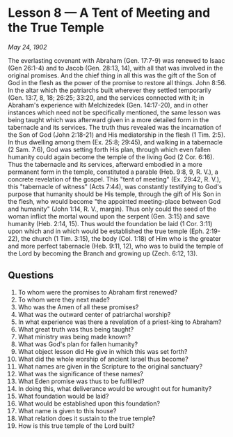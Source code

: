 # Lesson 8 — A Tent of Meeting and the True Temple

*May 24, 1902*

The everlasting covenant with Abraham (Gen. 17:7-9) was renewed to Isaac (Gen 26:1-4) and to Jacob (Gen. 28:13, 14), with all that was involved in the original promises. And the chief thing in all this was the gift of the Son of God in the flesh as the power of the promise to restore all things. John 8:56. In the altar which the patriarchs built wherever they settled temporarily (Gen. 13:7, 8, 18; 26:25; 33:20, and the services connected with it; in Abraham's experience with Melchizedek (Gen. 14:17-20), and in other instances which need not be specifically mentioned, the same lesson was being taught which was afterward given in a more detailed form in the tabernacle and its services. The truth thus revealed was the incarnation of the Son of God (John 2:18-21) and His mediatorship in the flesh (1 Tim. 2:5). In thus dwelling among them (Ex. 25:8; 29:45), and walking in a tabernacle (2 Sam. 7:6), God was setting forth His plan, through which even fallen humanity could again become the temple of the living God (2 Cor. 6:16). Thus the tabernacle and its services, afterward embodied in a more permanent form in the temple, constituted a parable (Heb. 9:8, 9, R. V.), a concrete revelation of the gospel. This "tent of meeting" (Ex. 29:42, R. V.), this "tabernacle of witness" (Acts 7:44), was constantly testifying to God's purpose that humanity should be His temple, through the gift of His Son in the flesh, who would become "the appointed meeting-place between God and humanity" (John 1:14, R. V., margin). Thus only could the seed of the woman inflict the mortal wound upon the serpent (Gen. 3:15) and save humanity (Heb. 2:14, 15). Thus would the foundation be laid (1 Cor. 3:11) upon which and in which would be established the true temple (Eph. 2:19-22), the church (1 Tim. 3:15), the body (Col. 1:18) of Him who is the greater and more perfect tabernacle (Heb. 9:11, 12), who was to build the temple of the Lord by becoming the Branch and growing up (Zech. 6:12, 13).

## Questions

1. To whom were the promises to Abraham first renewed?
2. To whom were they next made?
3. Who was the Amen of all these promises?
4. What was the outward center of patriarchal worship?
5. In what experience was there a revelation of a priest-king to Abraham?
6. What great truth was thus being taught?
7. What ministry was being made known?
8. What was God's plan for fallen humanity?
9. What object lesson did He give in which this was set forth?
10. What did the whole worship of ancient Israel thus become?
11. What names are given in the Scripture to the original sanctuary?
12. What was the significance of these names?
13. What Eden promise was thus to be fulfilled?
14. In doing this, what deliverance would be wrought out for humanity?
15. What foundation would be laid?
16. What would be established upon this foundation?
17. What name is given to this house?
18. What relation does it sustain to the true temple?
19. How is this true temple of the Lord built?